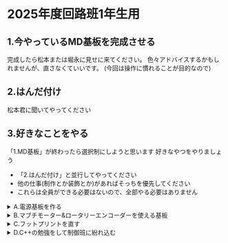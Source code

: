 # 2025年度回路班1年生用

## 1.今やっているMD基板を完成させる

完成したら松本または堀永に見せに来てください。
色々アドバイスするかもしれませんが、直さなくていいです。
(今回は操作に慣れることが目的なので)

## 2.はんだ付け

松本君に聞いてやってください

## 3.好きなことをやる

「1.MD基板」が終わったら選択制にしようと思います
好きなやつをやりましょう

* 「2.はんだ付け」と並行してやってください
* 他の仕事(制作とか装飾とか)があればそっちを優先してください
* これらは全員ができる必要はないので、全部やる必要はありません
<details>
<summary>A.電源基板を作る</summary>

「Discord > ロボコン初心者の会」の「本ロボ回路」などのチャンネルに過去の電源基板が載っています。参考にして作りましょう。
基本的には「1.MD基板」で作ったのと同じ方法でいいですが、いくつか違う点があります。
電源基板はモーターなどのアクチュエーターを動かすための駆動電源を制御する基板です。
駆動電源は18Vほどで、30Aほどの大電流が流れることもあります。(高専ロボコンのルールで電流は30Aまでと制限されている)
PCBをやるときに注意することは
* 駆動電源はGNDと同じように塗りつぶしにする
* 塗りつぶしの「ゾーン優先度」をGNDより高くする
* GNDは表裏(F.Cu, B.Cu)どちらも塗りつぶししたが、その他の塗りつぶしは表裏どちらかでよい
* できるだけ表裏どちらかはGND塗りつぶしにする

</details>
<details>
<summary>B.マブチモーター&ロータリーエンコーダーを使える基板</summary>


  
</details>
<details>
<summary>C.フットプリントを直す</summary>


  
</details>
<details>
<summary>D.C++の勉強をして制御班に紛れ込む</summary>



</details>
